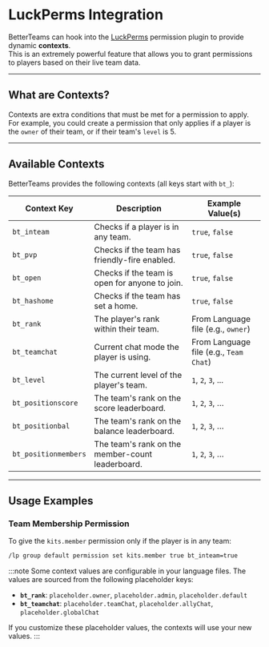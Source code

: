 # LuckPerms Integration

BetterTeams can hook into the [LuckPerms](https://luckperms.net/) permission plugin to provide dynamic **contexts**.  
This is an extremely powerful feature that allows you to grant permissions to players based on their live team data.

---

## What are Contexts?

Contexts are extra conditions that must be met for a permission to apply.  
For example, you could create a permission that only applies if a player is the `owner` of their team, or if their team's `level` is 5.

---

## Available Contexts

BetterTeams provides the following contexts (all keys start with `bt_`):

| Context Key                   | Description                                                                 | Example Value(s)                       |
|-------------------------------|-----------------------------------------------------------------------------|----------------------------------------|
| `bt_inteam`                   | Checks if a player is in any team.                                          | `true`, `false`                        |
| `bt_pvp`                      | Checks if the team has friendly-fire enabled.                               | `true`, `false`                        |
| `bt_open`                     | Checks if the team is open for anyone to join.                              | `true`, `false`                        |
| `bt_hashome`                  | Checks if the team has set a home.                                          | `true`, `false`                        |
| `bt_rank`                     | The player's rank within their team.                                        | From Language file (e.g., `owner`)     |
| `bt_teamchat`                 | Current chat mode the player is using.                                      | From Language file (e.g., `Team Chat`) |
| `bt_level`                    | The current level of the player's team.                                     | `1`, `2`, `3`, ...                     |
| `bt_positionscore`            | The team's rank on the score leaderboard.                                   | `1`, `2`, `3`, …                       |
| `bt_positionbal`              | The team's rank on the balance leaderboard.                                 | `1`, `2`, `3`, …                       |
| `bt_positionmembers`          | The team's rank on the member-count leaderboard.                            | `1`, `2`, `3`, …                       |

---

## Usage Examples

### Team Membership Permission

To give the `kits.member` permission only if the player is in any team:

```bash
/lp group default permission set kits.member true bt_inteam=true
```
:::note
Some context values are configurable in your language files. The values are sourced from the following placeholder keys:
- **`bt_rank`**: `placeholder.owner`, `placeholder.admin`, `placeholder.default`
- **`bt_teamchat`**: `placeholder.teamChat`, `placeholder.allyChat`, `placeholder.globalChat`

If you customize these placeholder values, the contexts will use your new values.
:::
